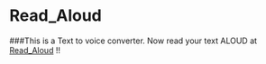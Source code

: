 # Read_Aloud

###This is a Text to voice converter. Now read your text ALOUD at [Read_Aloud]([url](https://paulshreya.github.io/Read_Aloud/)) !!

